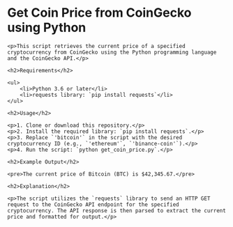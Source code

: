 <!DOCTYPE html>
<html lang="en">
<head>
    <meta charset="UTF-8">
    <meta name="viewport" content="width=device-width, initial-scale=1.0">
    <title>README: Get Coin Price from CoinGecko using Python</title>
</head>
<body>
    <h1>Get Coin Price from CoinGecko using Python</h1>

    <p>This script retrieves the current price of a specified cryptocurrency from CoinGecko using the Python programming language and the CoinGecko API.</p>

    <h2>Requirements</h2>

    <ul>
        <li>Python 3.6 or later</li>
        <li>requests library: `pip install requests`</li>
    </ul>

    <h2>Usage</h2>

    <p>1. Clone or download this repository.</p>
    <p>2. Install the required library: `pip install requests`.</p>
    <p>3. Replace `'bitcoin'` in the script with the desired cryptocurrency ID (e.g., `'ethereum'`, `'binance-coin'`).</p>
    <p>4. Run the script: `python get_coin_price.py`.</p>

    <h2>Example Output</h2>

    <pre>The current price of Bitcoin (BTC) is $42,345.67.</pre>

    <h2>Explanation</h2>

    <p>The script utilizes the `requests` library to send an HTTP GET request to the CoinGecko API endpoint for the specified cryptocurrency. The API response is then parsed to extract the current price and formatted for output.</p>
</body>
</html>
